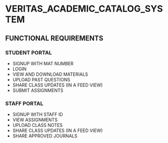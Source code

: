 # VERITAS_ACADEMIC_CATALOG_SYSTEM

## FUNCTIONAL REQUIREMENTS
### STUDENT PORTAL

-  SIGNUP WITH MAT NUMBER
- LOGIN
- VIEW AND DOWNLOAD MATERIALS
- UPLOAD PAST QUESTIONS
- SHARE CLASS UPDATES (IN A FEED VIEW)
- SUBMIT ASSIGNMENTS

### STAFF PORTAL
- SIGNUP WITH STAFF ID
- VIEW ASSIGNMENTS
- UPLOAD CLASS NOTES
- SHARE CLASS UPDATES (IN A FEED VIEW)
- SHARE APPROVED JOURNALS 